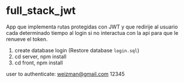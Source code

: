 # full_stack_jwt

App que implementa rutas protegidas con JWT y que redirije al usuario cada determinado tiempo al login si no interactua con la api para que le renueve el token.

1. create database login (Restore database `login.sql`)
2. cd server, npm install
3. cd front, npm install

user to authenticate: weizman@gmail.com 12345